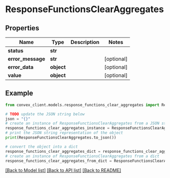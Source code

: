 # ResponseFunctionsClearAggregates


## Properties

Name | Type | Description | Notes
------------ | ------------- | ------------- | -------------
**status** | **str** |  | 
**error_message** | **str** |  | [optional] 
**error_data** | **object** |  | [optional] 
**value** | **object** |  | [optional] 

## Example

```python
from convex_client.models.response_functions_clear_aggregates import ResponseFunctionsClearAggregates

# TODO update the JSON string below
json = "{}"
# create an instance of ResponseFunctionsClearAggregates from a JSON string
response_functions_clear_aggregates_instance = ResponseFunctionsClearAggregates.from_json(json)
# print the JSON string representation of the object
print(ResponseFunctionsClearAggregates.to_json())

# convert the object into a dict
response_functions_clear_aggregates_dict = response_functions_clear_aggregates_instance.to_dict()
# create an instance of ResponseFunctionsClearAggregates from a dict
response_functions_clear_aggregates_from_dict = ResponseFunctionsClearAggregates.from_dict(response_functions_clear_aggregates_dict)
```
[[Back to Model list]](../README.md#documentation-for-models) [[Back to API list]](../README.md#documentation-for-api-endpoints) [[Back to README]](../README.md)


